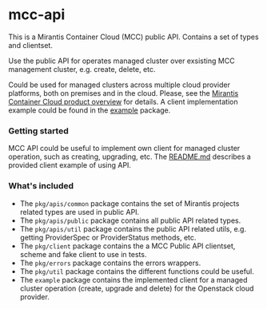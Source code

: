 # mcc-api

This is a Mirantis Container Cloud (MCC) public API. Contains a set of types and clientset.

Use the public API for operates managed cluster over exsisting MCC management cluster, e.g. create, delete, etc.

Could be used for managed clusters across multiple cloud provider platforms, both on premises and in the cloud. 
Please, see the [Mirantis Container Cloud product overview](https://docs.mirantis.com/container-cloud/latest/overview.html) for details.
A client implementation example could be found in the [example](/example) package.

### Getting started

MCC API could be useful to implement own client for managed cluster operation, such as creating, upgrading, etc. 
The [README.md](example/README.md) describes a provided client example of using API. 

### What's included

* The `pkg/apis/common` package contains the set of Mirantis projects related types are used in public API.
* The  `pkg/apis/public` package contains all public API related types.
* The `pkg/apis/util` package contains the public API related utils, e.g. getting ProviderSpec or ProviderStatus methods, etc.
* The `pkg/client` package contains the a MCC Public API clientset, scheme and fake client to use in tests.
* The `pkg/errors` package contains the errors wrappers.
* The `pkg/util` package contains the different functions could be useful.
* The `example` package contains the implemented client for a managed cluster operation (create, upgrade and delete) for the Openstack cloud provider. 



